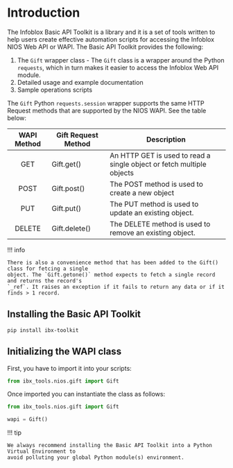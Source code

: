 # Introduction

The Infoblox Basic API Toolkit is a library and it is a set of tools written to help users create 
effective automation scripts for accessing the Infoblox NIOS Web API or WAPI. The Basic API Toolkit 
provides the following:

1. The `Gift` wrapper class - The `Gift` class is a wrapper around the Python `requests`, which 
   in turn makes it easier to access the Infoblox Web API module.
2. Detailed usage and example documentation
3. Sample operations scripts

The `Gift` Python `requests.session` wrapper supports the same HTTP Request methods that are 
supported by the NIOS WAPI. See the table below:

| WAPI Method | Gift Request Method | Description                                                           |
|:-----------:|---------------------|-----------------------------------------------------------------------|
|     GET     | Gift.get()          | An HTTP GET is used to read a single object or fetch multiple objects |
|    POST     | Gift.post()         | The POST method is used to create a new object                        |
|     PUT     | Gift.put()          | The PUT method is used to update an existing object.                  |
|   DELETE    | Gift.delete()       | The DELETE method is used to remove an existing object.               |

!!! info

    There is also a convenience method that has been added to the Gift() class for fetcing a single
    object. The `Gift.getone()` method expects to fetch a single record and returns the record's 
    `_ref`. It raises an exception if it fails to return any data or if it finds > 1 record.

## Installing the Basic API Toolkit

```shell
pip install ibx-toolkit
```

## Initializing the WAPI class

First, you have to import it into your scripts:

```python
from ibx_tools.nios.gift import Gift
```

Once imported you can instantiate the class as follows:

```python
from ibx_tools.nios.gift import Gift

wapi = Gift()
```

!!! tip

    We always recommend installing the Basic API Toolkit into a Python Virtual Environment to 
    avoid polluting your global Python module(s) environment.
